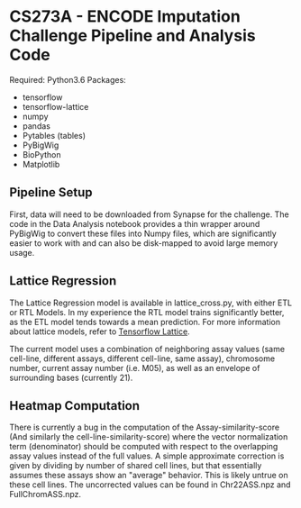 # CS273A - ENCODE Imputation Challenge Pipeline and Analysis Code

Required: Python3.6
Packages:
 - tensorflow
 - tensorflow-lattice
 - numpy
 - pandas
 - Pytables (tables)
 - PyBigWig
 - BioPython
 - Matplotlib
 
 
## Pipeline Setup
First, data will need to be downloaded from Synapse for the challenge. The code in the Data Analysis notebook provides a thin
wrapper around PyBigWig to convert these files into Numpy files, which are significantly easier to work with and can also be
disk-mapped to avoid large memory usage.

## Lattice Regression
The Lattice Regression model is available in lattice_cross.py, with either ETL or RTL Models. In my experience the RTL model trains
significantly better, as the ETL model tends towards a mean prediction. For more information about lattice models, refer to
[Tensorflow Lattice](https://github.com/tensorflow/lattice).

The current model uses a combination of neighboring assay values (same cell-line, different assays, different cell-line, same assay), chromosome number, current assay number (i.e. M05), as well as an envelope of surrounding bases (currently 21).

## Heatmap Computation
There is currently a bug in the computation of the Assay-similarity-score (And similarly the cell-line-similarity-score) where
the vector normalization term (denominator) should be computed with respect to the overlapping assay values instead of the full values. A simple approximate correction is given by dividing by number of shared cell lines, but that essentially assumes these assays show an "average" behavior. This is likely untrue on these cell lines.
The uncorrected values can be found in Chr22ASS.npz and FullChromASS.npz.

